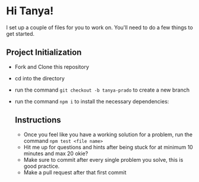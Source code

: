 # Hi Tanya!

I set up a couple of files for you to work on.
You'll need to do a few things to get started.

## Project Initialization

-   Fork and Clone this repository
-   cd into the directory
-   run the command `git checkout -b tanya-prado` to create a new branch
-   run the command `npm i` to install the necessary dependencies:

    ## Instructions

    -   Once you feel like you have a working solution for a problem, run the command `npm test <file name>`
    -   Hit me up for questions and hints after being stuck for at minimum 10 minutes and max 20 okie?
    -   Make sure to commit after every single problem you solve, this is good practice.
    -   Make a pull request after that first commit
